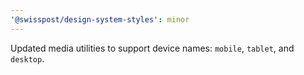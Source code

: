 ```yaml
---
'@swisspost/design-system-styles': minor
---
```


Updated media utilities to support device names: `mobile`, `tablet`, and `desktop`.
